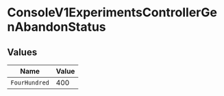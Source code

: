 # ConsoleV1ExperimentsControllerGenAbandonStatus


## Values

| Name          | Value         |
| ------------- | ------------- |
| `FourHundred` | 400           |